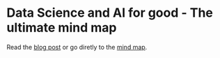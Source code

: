 # Data Science and AI for good - The ultimate mind map

Read the [blog post](https://carlgogo.github.io/ai4good_mindmap/) or go diretly to the [mind map](https://carlgogo.github.io/AI4G_mindmap/).
